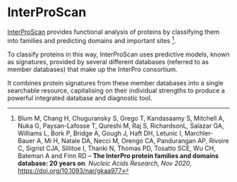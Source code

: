 # InterProScan

[InterProScan](https://www.ebi.ac.uk/interpro/search/sequence/) provides functional analysis of proteins by classifying them into families and predicting domains and important sites [^1].

To classify proteins in this way, InterProScan uses predictive models, known as signatures, provided by several different databases (referred to as member databases) that make up the InterPro consortium. 

It combines protein signatures from these member databases into a single searchable resource, capitalising on their individual strengths to produce a powerful integrated database and diagnostic tool.

[^1]:
    Blum M, Chang H, Chuguransky S, Grego T, Kandasaamy S, Mitchell A, Nuka G, Paysan-Lafosse T, Qureshi M, Raj S, RichardsonL, Salazar GA, Williams L, Bork P, Bridge A, Gough J, Haft DH, Letunic I, Marchler-Bauer A, Mi H, Natale DA, Necci M, Orengo CA, Pandurangan AP, Rivoire C, Sigrist CJA, Sillitoe I, Thanki N, Thomas PD, Tosatto SCE, Wu CH, Bateman A and Finn RD –
    **The InterPro protein families and domains database: 20 years on**.
    *Nucleic Acids Research, Nov 2020*, https://doi.org/10.1093/nar/gkaa977
